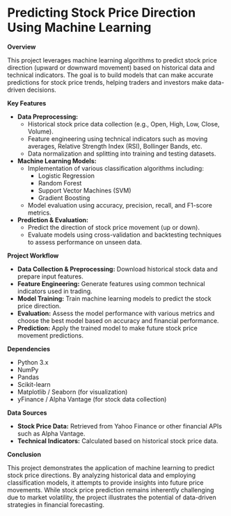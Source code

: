 # Predicting Stock Price Direction Using Machine Learning

**Overview**

This project leverages machine learning algorithms to predict stock price direction (upward or downward movement) based on historical data and technical indicators. The goal is to build models that can make accurate predictions for stock price trends, helping traders and investors make data-driven decisions.

**Key Features**
* **Data Preprocessing:**
    * Historical stock price data collection (e.g., Open, High, Low, Close, Volume).
    *   Feature engineering using technical indicators such as moving averages, Relative Strength Index (RSI), Bollinger Bands, etc.
    *   Data normalization and splitting into training and testing datasets.
* **Machine Learning Models:**
    *   Implementation of various classification algorithms including:
        *   Logistic Regression
        *   Random Forest
        *   Support Vector Machines (SVM)
        * Gradient Boosting
    * Model evaluation using accuracy, precision, recall, and F1-score metrics.
* **Prediction & Evaluation:**
    * Predict the direction of stock price movement (up or down).
    * Evaluate models using cross-validation and backtesting techniques to assess performance on unseen data.

**Project Workflow**

* **Data Collection & Preprocessing:** Download historical stock data and prepare input features.
* **Feature Engineering:** Generate features using common technical indicators used in trading.
* **Model Training:** Train machine learning models to predict the stock price direction.
* **Evaluation:** Assess the model performance with various metrics and choose the best model based on accuracy and financial performance.
* **Prediction:** Apply the trained model to make future stock price movement predictions.

**Dependencies**
* Python 3.x
* NumPy
* Pandas
* Scikit-learn
* Matplotlib / Seaborn (for visualization)
* yFinance / Alpha Vantage (for stock data collection)

**Data Sources**
* **Stock Price Data:** Retrieved from Yahoo Finance or other financial APIs such as Alpha Vantage.
* **Technical Indicators:** Calculated based on historical stock price data.

**Conclusion**

This project demonstrates the application of machine learning to predict stock price directions. By analyzing historical data and employing classification models, it attempts to provide insights into future price movements. While stock price prediction remains inherently challenging due to market volatility, the project illustrates the potential of data-driven strategies in financial forecasting.
